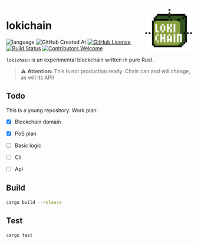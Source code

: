 <img alt="lokichain logo" align="right" width="25%" src="docs/img/lokichain.svg">

# lokichain

![language](https://img.shields.io/badge/language-rust-red?logo=rust&logoColor=red)
![GitHub Created At](https://img.shields.io/github/created-at/Mary22222222/lokichain)
[![GitHub License](https://img.shields.io/github/license/Mary22222222/lokichain)](https://github.com/Mary22222222/lokichain?tab=AGPL-3.0-1-ov-file#readme)
[![Build Status](https://img.shields.io/github/actions/workflow/status/Mary22222222/lokichain/rust.yml)](https://github.com/Mary22222222/lokichain/actions)
[![Contributors Welcome](https://img.shields.io/badge/contributors-welcome!-blue)](https://github.com/Mary22222222/lokichain)

`lokichain` is an experimental blockchain written in pure Rust.

> ⚠️ **Attention:** This is not production ready. Chain can and will change, as will its API!

## Todo

This is a young repository. Work plan:
- [X] Blockchain domain
- [X] PoS plan
- [ ] Basic logic
- [ ] Cli
- [ ] Api


## Build

```bash
cargo build --release
```

## Test

```bash
cargo test
```
